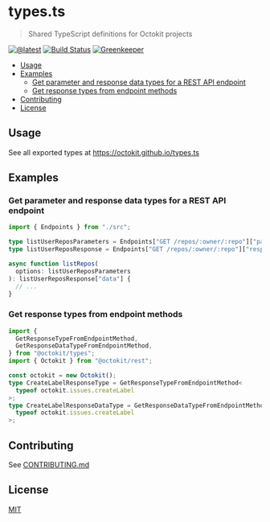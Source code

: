 # types.ts

> Shared TypeScript definitions for Octokit projects

[![@latest](https://img.shields.io/npm/v/@octokit/types.svg)](https://www.npmjs.com/package/@octokit/types)
[![Build Status](https://github.com/octokit/types.ts/workflows/Test/badge.svg)](https://github.com/octokit/types.ts/actions?workflow=Test)
[![Greenkeeper](https://badges.greenkeeper.io/octokit/types.ts.svg)](https://greenkeeper.io/)

<!-- toc -->

- [Usage](#usage)
- [Examples](#examples)
  - [Get parameter and response data types for a REST API endpoint](#get-parameter-and-response-data-types-for-a-rest-api-endpoint)
  - [Get response types from endpoint methods](#get-response-types-from-endpoint-methods)
- [Contributing](#contributing)
- [License](#license)

<!-- tocstop -->

## Usage

See all exported types at https://octokit.github.io/types.ts

## Examples

### Get parameter and response data types for a REST API endpoint

```ts
import { Endpoints } from "./src";

type listUserReposParameters = Endpoints["GET /repos/:owner/:repo"]["parameters"];
type listUserReposResponse = Endpoints["GET /repos/:owner/:repo"]["response"];

async function listRepos(
  options: listUserReposParameters
): listUserReposResponse["data"] {
  // ...
}
```

### Get response types from endpoint methods

```ts
import {
  GetResponseTypeFromEndpointMethod,
  GetResponseDataTypeFromEndpointMethod,
} from "@octokit/types";
import { Octokit } from "@octokit/rest";

const octokit = new Octokit();
type CreateLabelResponseType = GetResponseTypeFromEndpointMethod<
  typeof octokit.issues.createLabel
>;
type CreateLabelResponseDataType = GetResponseDataTypeFromEndpointMethod<
  typeof octokit.issues.createLabel
>;
```

## Contributing

See [CONTRIBUTING.md](CONTRIBUTING.md)

## License

[MIT](LICENSE)
